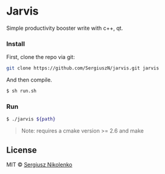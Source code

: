# Jarvis

Simple productivity booster write with c++, qt.

### Install

First, clone the repo via git:

```bash
git clone https://github.com/SergiuszN/jarvis.git jarvis
```

And then compile.

```bash
$ sh run.sh
```

### Run
```bash
$ ./jarvis ${path}
```

> Note: requires a cmake version >= 2.6 and make

## License
MIT © [Sergiusz Nikolenko](https://github.com/SergiuszN)